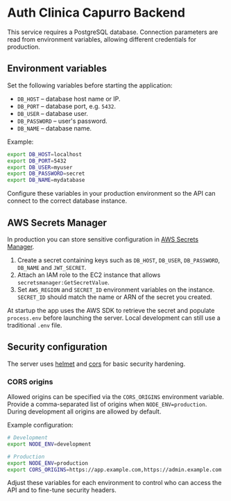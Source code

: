 # Auth Clinica Capurro Backend

This service requires a PostgreSQL database. Connection parameters are read
from environment variables, allowing different credentials for production.

## Environment variables

Set the following variables before starting the application:

- `DB_HOST` – database host name or IP.
- `DB_PORT` – database port, e.g. `5432`.
- `DB_USER` – database user.
- `DB_PASSWORD` – user's password.
- `DB_NAME` – database name.

Example:

```bash
export DB_HOST=localhost
export DB_PORT=5432
export DB_USER=myuser
export DB_PASSWORD=secret
export DB_NAME=mydatabase
```

Configure these variables in your production environment so the API can connect
to the correct database instance.

## AWS Secrets Manager

In production you can store sensitive configuration in [AWS Secrets Manager](https://aws.amazon.com/secrets-manager/).

1. Create a secret containing keys such as `DB_HOST`, `DB_USER`, `DB_PASSWORD`, `DB_NAME` and `JWT_SECRET`.
2. Attach an IAM role to the EC2 instance that allows `secretsmanager:GetSecretValue`.
3. Set `AWS_REGION` and `SECRET_ID` environment variables on the instance. `SECRET_ID` should match the name or ARN of the secret you created.

At startup the app uses the AWS SDK to retrieve the secret and populate `process.env` before launching the server. Local development can still use a traditional `.env` file.

## Security configuration

The server uses [helmet](https://github.com/helmetjs/helmet) and
[cors](https://github.com/expressjs/cors) for basic security hardening.

### CORS origins

Allowed origins can be specified via the `CORS_ORIGINS` environment variable.
Provide a comma-separated list of origins when `NODE_ENV=production`.
During development all origins are allowed by default.

Example configuration:

```bash
# Development
export NODE_ENV=development

# Production
export NODE_ENV=production
export CORS_ORIGINS=https://app.example.com,https://admin.example.com
```

Adjust these variables for each environment to control who can access the API
and to fine-tune security headers.

